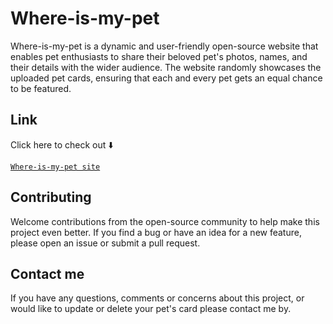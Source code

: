 # Where-is-my-pet

Where-is-my-pet is a dynamic and user-friendly open-source website that enables pet enthusiasts to share their beloved pet's photos, names, and their details with the wider audience. The website randomly showcases the uploaded pet cards, ensuring that each and every pet gets an equal chance to be featured.

## Link

Click here to check out ⬇️

[`Where-is-my-pet site`](https://codewithraj721.github.io/where-is-my-pet/)

## Contributing

Welcome contributions from the open-source community to help make this project even better. If you find a bug or have an idea for a new feature, please open an issue or submit a pull request.

## Contact me

If you have any questions, comments or concerns about this project, or would like to update or delete your pet's card please contact me by.
